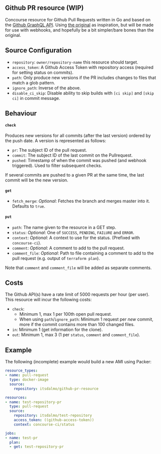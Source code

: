 ## Github PR resource (WIP)

Concourse resource for Github Pull Requests written in Go and based on the [Github GraphQL API](https://developer.github.com/v4/object/commit/).
Using [the original](https://github.com/jtarchie/github-pullrequest-resource) as inspiration, but will
be made for use with webhooks, and hopefully be a bit simpler/bare bones than the original.

## Source Configuration

- `repository`: `owner/repository-name` this resource should target.
- `access_token`: A Github Access Token with repository access (required for setting status on commits).
- `path`: Only produce new versions if the PR includes changes to files that match a glob pattern.
- `ignore_path`: Inverse of the above.
- `disable_ci_skip`: Disable ability to skip builds with `[ci skip]` and `[skip ci]` in commit message.

## Behaviour

#### `check`

Produces new versions for all commits (after the last version) ordered by the push date.
A version is represented as follows:

- `pr`: The subject ID of the pull request.
- `commit`: The subject ID of the last commit on the Pullrequest.
- `pushed`: Timestamp of when the commit was pushed (and webhook triggered). Used to filter subsequent checks.

If several commits are pushed to a given PR at the same time, the last commit will be the new version.

#### `get`

- `fetch_merge`: *Optional*: Fetches the branch and merges master into it. Defaults to `true`. 

#### `put`

- `path`: The name given to the resource in a GET step.
- `status`: *Optional*: One of `SUCCESS`, `PENDING`, `FAILURE` and `ERROR`.
- `context`: *Optional*: A context to use for the status. (Prefixed with `concourse-ci`).
- `comment`: *Optional*: A comment to add to the pull request.
- `comment_file`: *Optional*: Path to file containing a comment to add to the pull request (e.g. output of `terraform plan`).

Note that `comment` and `comment_file` will be added as separate comments.

## Costs

The Github API(s) have a rate limit of 5000 requests per hour (per user). This
resource will incur the following costs:

- `check`:
  - Minimum 1, max 1 per 100th open pull request.
  - When using `path`/`ignore_path`: Minimum 1 request per *new* commit, more if the commit contains more than 100 changed files.
- `in`: Minimum 1 (get information for the clone).
- `out`: Minimum 1, max 3 (1 per `status`, `comment` and `comment_file`).

## Example

The following (incomplete) example would build a new AMI using Packer:

```yaml
resource_types:
- name: pull-request
  type: docker-image
  source:
    repository: itsdalmo/github-pr-resource

resources:
- name: test-repository-pr
  type: pull-request 
  source:
    repository: itsdalmo/test-repository
    access_token: ((github-access-token))
    context: concourse-ci/status

jobs:
- name: test-pr
  plan:
  - get: test-repository-pr
```
